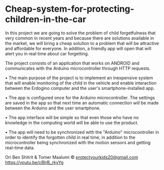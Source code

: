 # Cheap-system-for-protecting-children-in-the-car

In this project we are going to solve the problem of child forgetfulness that very common in recent years and because there are solutions available in the market, we will bring a cheap solution to a problem that will be attractive and affordable for everyone.
In addition, a friendly app will open that will alert you in real time about car forgetting.

The project consists of an application that works on ANDROID and communicates with the Arduino microcontroller through HTTP requests.

• The main purpose of the project is to implement an inexpensive system that will enable monitoring of the child in the vehicle and enable interaction between the Erdogino computer and the user's smartphone-installed app.

• The app is configured once for the Arduino microcontroller. The settings are saved in the app so that next time an automatic connection will be made between the Arduino and the user smartphone.

• The app interface will be simple so that even those who have no knowledge in the computing world will be able to use the product.

• The app will need to be synchronized with the "Arduino" microcontroller in order to identify the forgotten child in real time, in addition to the microcontroller being synchronized with the motion sensors and getting real-time data.

Ori Ben Shitrit & Tomer Maalumi ©
protectyourkids20@gmail.com
https://youtu.be/cBIrB_rkyYg
